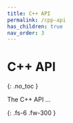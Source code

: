 ```yaml
---
title: C++ API
permalink: /cpp-api
has_children: true
nav_order: 3
---
```


# C++ API
{: .no_toc }

The C++ API ...

{: .fs-6 .fw-300 }
